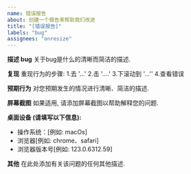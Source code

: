 ```yaml
---
name: 错误报告
about: 创建一个报告来帮助我们改进
title: "[错误报告]"
labels: "bug"
assignees: "onresize"
---
```


**描述 bug**
关于bug是什么的清晰而简洁的描述.

**复现**
重现行为的步骤: 1.去 '...' 2.击 '....' 3.下滚动到 '...'' 4.查看错误

**预期行为**
对您预期发生的情况进行清晰、简洁的描述.

**屏幕截图**
如果适用, 请添加屏幕截图以帮助解释您的问题.

**桌面设备 (请填写以下信息):**

- 操作系统：[例如: macOs]
- 浏览器[例如: chrome、safari]
- 浏览器版本号[例如: 123.0.6312.59]

**其他**
在此处添加有关该问题的任何其他描述.
